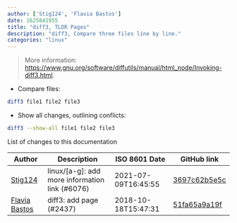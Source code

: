 ```yaml
---
author: ['Stig124', 'Flavia Bastos']
date: 1625841955
title: "diff3, TLDR Pages"
description: "diff3, Compare three files line by line."
categories: "linux"
---
```

> More information: <https://www.gnu.org/software/diffutils/manual/html_node/Invoking-diff3.html>.

- Compare files:

```bash
diff3 file1 file2 file3
```

- Show all changes, outlining conflicts:

```bash
diff3 --show-all file1 file2 file3
```
List of changes to this documentation


Author | Description | ISO 8601 Date | GitHub link
------|-----|-----|-----
[Stig124](mailto:stigpro@outlook.fr) | linux/[a-g]: add more information link (#6076) | 2021-07-09T16:45:55 | [3697c62b5e5c](https://github.com/tldr-pages/tldr/commit/3697c62b5e5cd9bae7a99c591cb81d1ddcfbf792)
[Flavia Bastos](mailto:FlaviaBastos@users.noreply.github.com) | diff3: add page (#2437) | 2018-10-18T15:47:31 | [51fa65a9a19f](https://github.com/tldr-pages/tldr/commit/51fa65a9a19f518c4b8578faafa5d81ee876f946)

